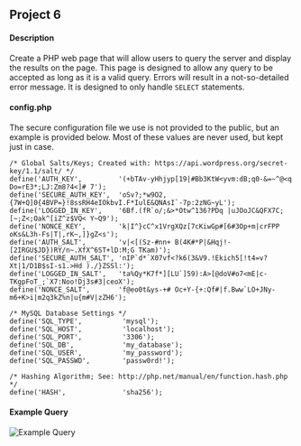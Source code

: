 Project 6
---------
#### Description
  Create a PHP web page that will allow users to query the server and display the results on the page. This page is designed to allow any query to be accepted as long as it is a valid query. Errors will result in a not-so-detailed error message. It is designed to only handle `SELECT` statements.

#### config.php
  The secure configuration file we use is not provided to the public, but an example is provided below. Most of these values are never used, but kept just in case.

  ```
  /* Global Salts/Keys; Created with: https://api.wordpress.org/secret-key/1.1/salt/ */
  define('AUTH_KEY',         '(+bTAv-yHhjyp[19|#Bb3KtW<yvm:dB;q0-&=~^@<q Do=rE3*;LJ:Zm8?4<]# 7');
  define('SECURE_AUTH_KEY',  'oSv?;*w9O2,{7W+Q]0{4BVP=}!8ssRH4eIOkbvI.F*IulE&QNAsI`-7p:2zNG~yL');
  define('LOGGED_IN_KEY',    '6Bf.(fR`o/;&>*Otw^136?PDq |uJOoJC&QFX7C;[~;Z<;Oak^[iZ^z$VQ< Y~Q9');
  define('NONCE_KEY',        'k|I^}cC^x1VrgXQz[7cKiwGp#[6#3Op+m|crFPP oKs&L3h-Fs|T|,rK~,]}gZ<s');
  define('AUTH_SALT',        'v|<[(Sz-#nn+ B(4K#*P|&Hqj!-[2IRGU$JD})RY/n~.XfX^6ST+lD:M;G TKam)');
  define('SECURE_AUTH_SALT', 'nIP`d*`X07vf<?k6(3&V9.!Ekich5[!t4=v?Xt|1/D1B$sI-s1.>Hd )./}ZSSl:');
  define('LOGGED_IN_SALT',   'ta%Qy*K7f*][LU`]59):A>[@doV#o7<mE|c-TKgpFoT_;`X7:Noo!Dj3s#3|ceoX');
  define('NONCE_SALT',       'f@eo0t&ys-+# Oc+Y-{+:Qf#|f.Bww`LO+JNy-m6+K>i|m2q3kZ%n|u{m#V|zZH6');

  /* MySQL Database Settings */
  define('SQL_TYPE',          'mysql');
  define('SQL_HOST',          'localhost');
  define('SQL_PORT',          '3306');
  define('SQL_DB',            'my_database');
  define('SQL_USER',          'my_password');
  define('SQL_PASSWD',        'passw0rd!');

  /* Hashing Algorithm; See: http://php.net/manual/en/function.hash.php */
  define('HASH',              'sha256');
  ```
  
#### Example Query
  ![Example Query](http://i.imgur.com/ld7I0Su.png)
